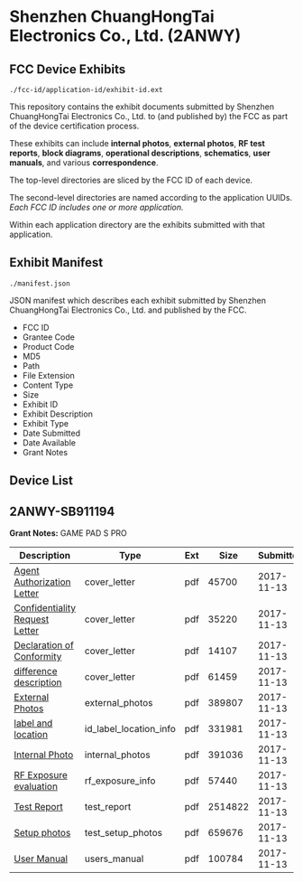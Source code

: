 # Shenzhen ChuangHongTai Electronics Co., Ltd. (2ANWY)
## FCC Device Exhibits

```
./fcc-id/application-id/exhibit-id.ext
```

This repository contains the exhibit documents submitted by Shenzhen ChuangHongTai Electronics Co., Ltd. to (and published by) the FCC as part of the device certification process.

These exhibits can include **internal photos**, **external photos**, **RF test reports**, **block diagrams**, **operational descriptions**, **schematics**, **user manuals**, and various **correspondence**.

The top-level directories are sliced by the FCC ID of each device.

The second-level directories are named according to the application UUIDs. *Each FCC ID includes one or more application.*

Within each application directory are the exhibits submitted with that application. 

## Exhibit Manifest

```
./manifest.json
```

JSON manifest which describes each exhibit submitted by Shenzhen ChuangHongTai Electronics Co., Ltd. and published by the FCC.

- FCC ID
- Grantee Code
- Product Code
- MD5
- Path
- File Extension
- Content Type
- Size
- Exhibit ID
- Exhibit Description
- Exhibit Type
- Date Submitted
- Date Available
- Grant Notes

## Device List
## 2ANWY-SB911194
**Grant Notes:** GAME PAD S PRO

| Description | Type | Ext | Size | Submitted | Available |
| ----------- | ---- | --- | ---- | --------- | --------- |
| [Agent Authorization Letter](2ANWY-SB911194/da0d50afbfb1a3991708bcc0edc39a96/3637017.pdf) | cover_letter | pdf | 45700 | 2017-11-13 | 2017-11-13 |
| [Confidentiality Request Letter](2ANWY-SB911194/da0d50afbfb1a3991708bcc0edc39a96/3637019.pdf) | cover_letter | pdf | 35220 | 2017-11-13 | 2017-11-13 |
| [Declaration of Conformity](2ANWY-SB911194/da0d50afbfb1a3991708bcc0edc39a96/3637020.pdf) | cover_letter | pdf | 14107 | 2017-11-13 | 2017-11-13 |
| [difference description](2ANWY-SB911194/da0d50afbfb1a3991708bcc0edc39a96/3637021.pdf) | cover_letter | pdf | 61459 | 2017-11-13 | 2017-11-13 |
| [External Photos](2ANWY-SB911194/da0d50afbfb1a3991708bcc0edc39a96/3637022.pdf) | external_photos | pdf | 389807 | 2017-11-13 | 2017-11-13 |
| [label and location](2ANWY-SB911194/da0d50afbfb1a3991708bcc0edc39a96/3637024.pdf) | id_label_location_info | pdf | 331981 | 2017-11-13 | 2017-11-13 |
| [Internal Photo](2ANWY-SB911194/da0d50afbfb1a3991708bcc0edc39a96/3637023.pdf) | internal_photos | pdf | 391036 | 2017-11-13 | 2017-11-13 |
| [RF Exposure evaluation](2ANWY-SB911194/da0d50afbfb1a3991708bcc0edc39a96/3637026.pdf) | rf_exposure_info | pdf | 57440 | 2017-11-13 | 2017-11-13 |
| [Test Report](2ANWY-SB911194/da0d50afbfb1a3991708bcc0edc39a96/3637028.pdf) | test_report | pdf | 2514822 | 2017-11-13 | 2017-11-13 |
| [Setup photos](2ANWY-SB911194/da0d50afbfb1a3991708bcc0edc39a96/3637029.pdf) | test_setup_photos | pdf | 659676 | 2017-11-13 | 2017-11-13 |
| [User Manual](2ANWY-SB911194/da0d50afbfb1a3991708bcc0edc39a96/3637031.pdf) | users_manual | pdf | 100784 | 2017-11-13 | 2017-11-13 |
